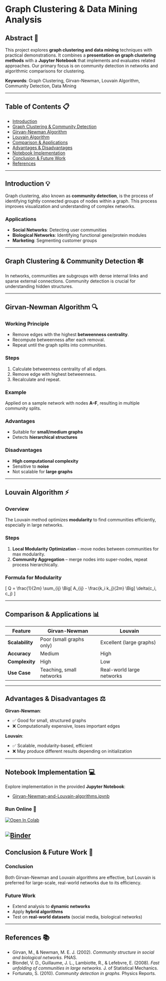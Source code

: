 # Graph Clustering & Data Mining Analysis  

## Abstract 📄  

<span id="span_1">This project explores **graph clustering and data mining** techniques with practical demonstrations.</span> <span id="span_2">It combines a **presentation on graph clustering methods** with a **Jupyter Notebook** that implements and evaluates related approaches.</span> <span id="span_3">Our primary focus is on community detection in networks and algorithmic comparisons for clustering.</span>  

**<span id="span_4">Keywords</span>**: Graph Clustering, Girvan-Newman, Louvain Algorithm, Community Detection, Data Mining  

---

## Table of Contents 📋  

* [Introduction](#introduction-)  
* [Graph Clustering & Community Detection](#graph-clustering--community-detection-)  
* [Girvan-Newman Algorithm](#girvan-newman-algorithm-)  
* [Louvain Algorithm](#louvain-algorithm-)  
* [Comparison & Applications](#comparison--applications-)  
* [Advantages & Disadvantages](#advantages--disadvantages-)  
* [Notebook Implementation](#notebook-implementation-)  
* [Conclusion & Future Work](#conclusion--future-work-)  
* [References](#references-)  

---

## Introduction 💡  

<span id="span_5">Graph clustering, also known as **community detection**, is the process of identifying tightly connected groups of nodes within a graph.</span> <span id="span_6">This process improves visualization and understanding of complex networks.</span>  

### Applications  
- <span id="span_7">**Social Networks**: Detecting user communities</span>  
- <span id="span_8">**Biological Networks**: Identifying functional gene/protein modules</span>  
- <span id="span_9">**Marketing**: Segmenting customer groups</span>  

---

## Graph Clustering & Community Detection 🕸️  

<span id="span_10">In networks, communities are subgroups with dense internal links and sparse external connections.</span> <span id="span_11">Community detection is crucial for understanding hidden structures.</span>  

---

## Girvan-Newman Algorithm 🔍  

### Working Principle  
* Remove edges with the highest **betweenness centrality**.  
* Recompute betweenness after each removal.  
* Repeat until the graph splits into communities.  

### Steps  
1. Calculate betweenness centrality of all edges.  
2. Remove edge with highest betweenness.  
3. Recalculate and repeat.  

### Example  
Applied on a sample network with nodes **A–F**, resulting in multiple community splits.  

### Advantages  
- Suitable for **small/medium graphs**  
- Detects **hierarchical structures**  

### Disadvantages  
- **High computational complexity**  
- Sensitive to **noise**  
- Not scalable for **large graphs**  

---

## Louvain Algorithm ⚡  

### Overview  
<span id="span_20">The Louvain method optimizes **modularity** to find communities efficiently, especially in large networks.</span>  

### Steps  
1. **Local Modularity Optimization** – move nodes between communities for max modularity.  
2. **Community Aggregation** – merge nodes into super-nodes, repeat process hierarchically.  

### Formula for Modularity  
\[
Q = \frac{1}{2m} \sum_{ij} \Big[ A_{ij} - \frac{k_i k_j}{2m} \Big] \delta(c_i, c_j)
\]  

---

## Comparison & Applications 📊  

| Feature                  | Girvan-Newman                 | Louvain                     |  
|--------------------------|-------------------------------|-----------------------------|  
| **Scalability**          | Poor (small graphs only)      | Excellent (large graphs)    |  
| **Accuracy**             | Medium                        | High                        |  
| **Complexity**           | High                          | Low                         |  
| **Use Case**             | Teaching, small networks      | Real-world large networks   |  

---

## Advantages & Disadvantages ⚖️  

**Girvan-Newman**:  
- ✅ Good for small, structured graphs  
- ❌ Computationally expensive, loses important edges  

**Louvain**:  
- ✅ Scalable, modularity-based, efficient  
- ❌ May produce different results depending on initialization  

---
## Notebook Implementation 💻  

Explore implementation in the provided **Jupyter Notebook**:  

* [Girvan-Newman-and-Louvain-algorithms.ipynb](Girvan-Newman-and-Louvain-algorithms.ipynb)  

### Run Online 🚀  
[![Open In Colab](https://colab.research.google.com/assets/colab-badge.svg)](https://colab.research.google.com/github/elahehmood/-Graph-Clustering-and-Data-Mining-Analysis-/blob/main/Girvan-Newman-and-Louvain-algorithms.ipynb)  

[![Binder](https://mybinder.org/badge_logo.svg)](https://mybinder.org/v2/gh/elahehmood/-Graph-Clustering-and-Data-Mining-Analysis-/HEAD?labpath=Girvan-Newman-and-Louvain-algorithms.ipynb)  
---

## Conclusion & Future Work 🏁  

### Conclusion  
<span id="span_30">Both Girvan-Newman and Louvain algorithms are effective, but Louvain is preferred for large-scale, real-world networks due to its efficiency.</span>  

### Future Work  
- Extend analysis to **dynamic networks**  
- Apply **hybrid algorithms**  
- Test on **real-world datasets** (social media, biological networks)  

---

## References 📚  

* Girvan, M., & Newman, M. E. J. (2002). *Community structure in social and biological networks.* PNAS.  
* Blondel, V. D., Guillaume, J. L., Lambiotte, R., & Lefebvre, E. (2008). *Fast unfolding of communities in large networks.* J. of Statistical Mechanics.  
* Fortunato, S. (2010). *Community detection in graphs.* Physics Reports.  
